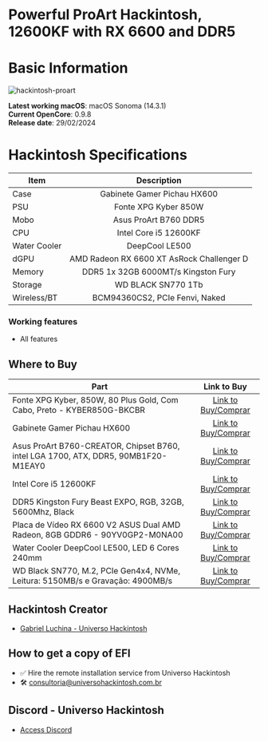 # Powerful ProArt Hackintosh, 12600KF with RX 6600 and DDR5

# Basic Information

![hackintosh-proart](https://github.com/luchina-gabriel/EFI-ASUS-B760-PROART-DDR5-INTEL-CORE-i5-12600KF-RX6600-PUBLIC/assets/23700365/f61be7ed-120c-491e-9241-a1d714eac3b1)

**Latest working macOS**: macOS Sonoma (14.3.1)
<br>
**Current OpenCore**: 0.9.8
<br>
**Release date**: 29/02/2024

# Hackintosh Specifications
|Item|Description|
|-|:-------:|
|Case|Gabinete Gamer Pichau HX600|
|PSU|Fonte XPG Kyber 850W|
|Mobo|Asus ProArt B760 DDR5|
|CPU|Intel Core i5 12600KF|
|Water Cooler|DeepCool LE500|
|dGPU|AMD Radeon RX 6600 XT AsRock Challenger D|
|Memory|DDR5 1x 32GB 6000MT/s Kingston Fury|
|Storage|WD BLACK SN770 1Tb|
|Wireless/BT|BCM94360CS2, PCIe Fenvi, Naked|

### Working features
- All features

## Where to Buy

|Part|Link to Buy|
|-|:-------:|
|Fonte XPG Kyber, 850W, 80 Plus Gold, Com Cabo, Preto - KYBER850G-BKCBR|[Link to Buy/Comprar](https://tidd.ly/3uByQb0)|
|Gabinete Gamer Pichau HX600|[Link to Buy/Comprar](https://www.pichau.com.br/gabinete-gamer-pichau-hx600-rgb-full-tower-lateral-de-vidro-preto-pg-hx6-bl01)|
|Asus ProArt B760-CREATOR, Chipset B760, intel LGA 1700, ATX, DDR5, 90MB1F20-M1EAY0|[Link to Buy/Comprar](https://www.terabyteshop.com.br/produto/27233/placa-mae-asus-proart-b760-creator-chipset-b760-intel-lga-1700-atx-ddr5-90mb1f20-m1eay0?p=880853)|
|Intel Core i5 12600KF|[Link to Buy/Comprar](https://tidd.ly/4bxGvb0)|
|DDR5 Kingston Fury Beast EXPO, RGB, 32GB, 5600Mhz, Black|[Link to Buy/Comprar](https://www.terabyteshop.com.br/produto/24328/memoria-ddr5-kingston-fury-beast-expo-rgb-32gb-5600mhz-black-kf556c36bbea-32?p=880853)|
|Placa de Vídeo RX 6600 V2 ASUS Dual AMD Radeon, 8GB GDDR6 - 90YV0GP2-M0NA00|[Link to Buy/Comprar](https://tidd.ly/49YbpIf)|
|Water Cooler DeepCool LE500, LED 6 Cores 240mm|[Link to Buy/Comprar](https://www.terabyteshop.com.br/produto/22309/water-cooler-deepcool-le500-led-6-cores-240mm-intel-amd-r-le500-bklnmc-g-1?p=880853)|
|WD Black SN770, M.2, PCIe Gen4x4, NVMe, Leitura: 5150MB/s e Gravação: 4900MB/s|[Link to Buy/Comprar](https://tidd.ly/3uLFGuB)|

## Hackintosh Creator
- [Gabriel Luchina - Universo Hackintosh](https://luchina.com.br)

## How to get a copy of EFI
- ✅ Hire the remote installation service from Universo Hackintosh
- 🛠️ [consultoria@universohackintosh.com.br](mailto:consultoria@universohackintosh.com.br)

## Discord - Universo Hackintosh
- [Access Discord](https://discord.universohackintosh.com.br)
